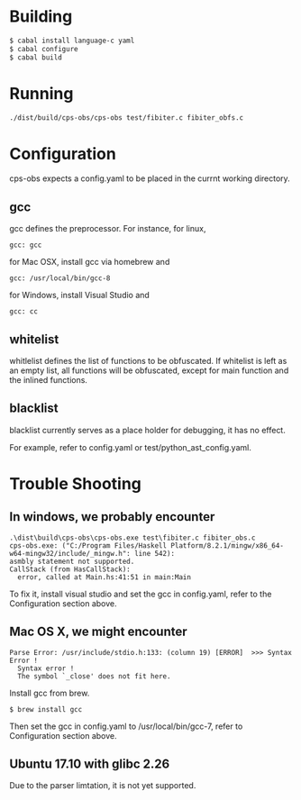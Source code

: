 # Building 
```bash
$ cabal install language-c yaml
$ cabal configure
$ cabal build
```
# Running
```bash
./dist/build/cps-obs/cps-obs test/fibiter.c fibiter_obfs.c
```
# Configuration
cps-obs expects a config.yaml to be placed in the currnt working directory. 
## gcc 
gcc defines the preprocessor. For instance, for linux, 
```
gcc: gcc
```
for Mac OSX, install gcc via homebrew and
```
gcc: /usr/local/bin/gcc-8
```
for Windows, install Visual Studio and
```
gcc: cc  
```
## whitelist 
whitlelist defines the list of functions to be obfuscated. If whitelist is left as an empty list, all functions will be obfuscated, except for main function and the inlined functions. 
## blacklist
blacklist currently serves as a place holder for debugging, it has no effect.

For example, refer to config.yaml or test/python_ast_config.yaml. 
# Trouble Shooting
## In windows, we probably encounter 
```
.\dist\build\cps-obs\cps-obs.exe test\fibiter.c fibiter_obs.c
cps-obs.exe: ("C:/Program Files/Haskell Platform/8.2.1/mingw/x86_64-w64-mingw32/include/_mingw.h": line 542):
asmbly statement not supported.
CallStack (from HasCallStack):
  error, called at Main.hs:41:51 in main:Main
```
To fix it, install visual studio and set the gcc in config.yaml, refer to the Configuration section above.
## Mac OS X, we might encounter
```
Parse Error: /usr/include/stdio.h:133: (column 19) [ERROR]  >>> Syntax Error !
  Syntax error !
  The symbol `_close' does not fit here.
```
Install gcc from brew.
```
$ brew install gcc 
```
Then set the gcc in config.yaml to /usr/local/bin/gcc-7, refer to Configuration section above.

## Ubuntu 17.10 with glibc 2.26
Due to the parser limtation, it is not yet supported. 
